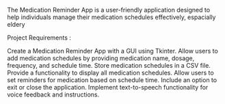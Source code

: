 The Medication Reminder App is a user-friendly application designed to help individuals manage their medication schedules effectively, espacially eldery 

Project Requirements : 

Create a Medication Reminder App with a GUI using Tkinter.
Allow users to add medication schedules by providing medication name, dosage, frequency, and schedule time.
Store medication schedules in a CSV file.
Provide a functionality to display all medication schedules.
Allow users to set reminders for medication based on schedule time.
Include an option to exit or close the application.
Implement text-to-speech functionality for voice feedback and instructions.